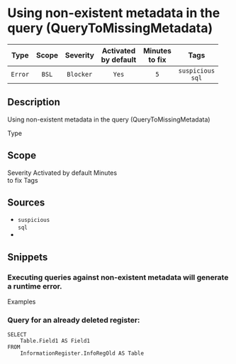 # Using non-existent metadata in the query (QueryToMissingMetadata)

|   Type    |    Scope    |   Severity    |    Activated<br>by default    |    Minutes<br>to fix    |            Tags             |
|:--------:|:-----------------------------:|:-------------:|:------------------------------:|:-----------------------------------:|:---------------------------:|
| `Error` |             `BSL`             | `Blocker` |              `Yes`              |                 `5`                 |    `suspicious`<br>`sql`    |

<!-- Блоки выше заполняются автоматически, не трогать -->
## Description

Using non-existent metadata in the query (QueryToMissingMetadata)

Type

## Scope

Severity
Activated by default
Minutes<br> to fix
Tags

## Sources
<!-- Необходимо указывать ссылки на все источники, из которых почерпнута информация для создания диагностики -->
<!-- Примеры источников

* Source: [Standard: Modules (RU)](https://its.1c.ru/db/v8std#content:456:hdoc)
* Useful information: [Refusal to use modal windows (RU)](https://its.1c.ru/db/metod8dev#content:5272:hdoc)
* Источник: [Cognitive complexity, ver. 1.4](https://www.sonarsource.com/docs/CognitiveComplexity.pdf) -->
- `suspicious`<br>`sql`
- <!-- Блоки выше заполняются автоматически, не трогать -->

## Snippets

<!-- Блоки ниже заполняются автоматически, не трогать -->
### Executing queries against non-existent metadata will generate a runtime error.

Examples

### Query for an already deleted register:

```sdbl
SELECT
    Table.Field1 AS Field1
FROM
    InformationRegister.InfoRegOld AS Table
```
